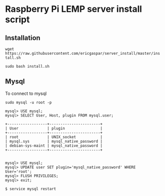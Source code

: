 # Raspberry Pi LEMP server install script

## Installation

`wget https://raw.githubusercontent.com/ericgaspar/server_install/master/install.sh`

`sudo bash install.sh`

## Mysql
To connect to mysql

```
sudo mysql -u root -p

mysql> USE mysql;
mysql> SELECT User, Host, plugin FROM mysql.user;

+------------------+-----------------------+
| User             | plugin                |
+------------------+-----------------------+
| root             | UNIX_socket           |
| mysql.sys        | mysql_native_password |
| debian-sys-maint | mysql_native_password |
+------------------+-----------------------+


mysql> USE mysql;
mysql> UPDATE user SET plugin='mysql_native_password' WHERE User='root';
mysql> FLUSH PRIVILEGES;
mysql> exit;

$ service mysql restart

```